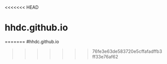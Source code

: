 <<<<<<< HEAD
# hhdc.github.io
=======
#hhdc.github.io
>>>>>>> 76fe3e63de583720e5cffafadffb3ff33e76af62
